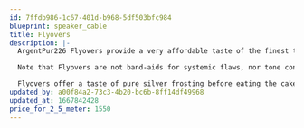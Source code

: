 ```yaml
---
id: 7ffdb986-1c67-401d-b968-5df503bfc984
blueprint: speaker_cable
title: Flyovers
description: |-
  ArgentPur226 Flyovers provide a very affordable taste of the finest twisted pairs of solid, pure Ag used in all formulations, conveniently terminated in bananas. When overlaid onto existing high-performance cables (especially all-copper), they usually add soundstage air and detail to an already acceptable presentation...especially with reference-level components upstream and superlative software files and/or superb vinyl.

  Note that Flyovers are not band-aids for systemic flaws, nor tone controls that eliminate existing problems in the treble octaves due to silver-plated conductors, low-res files or lesser tweeters, for example. Achieving a completely holistic musical presentation across all octaves is then achieved with a complete AgPur Speaker Cable as the next magical step.

  Flyovers offer a taste of pure silver frosting before eating the cake!
updated_by: a00f84a2-73c3-4b20-bc6b-8ff14df49968
updated_at: 1667842428
price_for_2_5_meter: 1550
---
```

